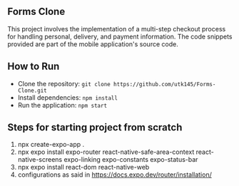 ## Forms Clone
This project involves the implementation of a multi-step checkout process for handling personal, delivery, and payment information. The code snippets provided are part of the mobile application's source code.


## How to Run
- Clone the repository: `git clone https://github.com/utk145/Forms-Clone.git`
- Install dependencies: `npm install`
- Run the application: `npm start`


## Steps for starting project from scratch

1. npx create-expo-app .  
2. npx expo install expo-router react-native-safe-area-context react-native-screens expo-linking expo-constants expo-status-bar
3. npx expo install react-dom react-native-web
4. configurations as said in https://docs.expo.dev/router/installation/